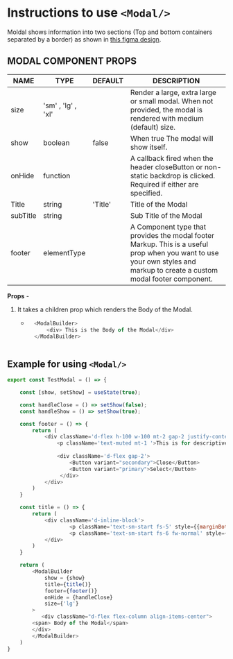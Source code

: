 # Instructions to use ```<Modal/>```

Moldal shows information into two sections (Top and bottom containers separated by a border) as shown in [this figma design](https://www.figma.com/file/EzHwLyhRo61Npn3uxore3o/Meta?node-id=716%3A46877).
## MODAL COMPONENT PROPS

| NAME        | TYPE            | DEFAULT       | DESCRIPTION   |
| ----------- | --------------- | --------- | ----------- |
| size     | 'sm' , 'lg' , 'xl' |       | Render a large, extra large or small modal. When not provided, the modal is rendered with medium (default) size.     | 
| show       | boolean | false | When true The modal will show itself. | 
| onHide	  | function           |    | A callback fired when the header closeButton or non-static backdrop is clicked. Required if either are specified. | 
| Title       | string | 'Title' | Title of the Modal | 
| subTitle   | string |  | Sub Title of the Modal | 
| footer   | elementType |  | A Component type that provides the modal footer Markup. This is a useful prop when you want to use your own styles and markup to create a custom modal footer component. | 


**Props** - 
1. It takes a children prop which renders the Body of the Modal. 
    * ```javascript
        <ModalBuilder> 
            <div> This is the Body of the Modal</div> 
        </ModalBuilder>
    ```

## Example for using  `<Modal/>`

```javascript 
export const TestModal = () => {

    const [show, setShow] = useState(true);

    const handleClose = () => setShow(false);
    const handleShow = () => setShow(true);

    const footer = () => {
        return (
            <div className='d-flex h-100 w-100 mt-2 gap-2 justify-content-between'>
                <p className='text-muted mt-1 '>This is for descriptive modal, you can use it.</p>
   
                <div className='d-flex gap-2'> 
                    <Button variant="secondary">Close</Button>
                    <Button variant="primary">Select</Button>
                 </div>
            </div>
        )
    }

    const title = () => {
        return (
            <div className='d-inline-block'>
                    <p className='text-sm-start fs-5' style={{marginBottom:'0px'}}>Title</p>
                    <p className='text-sm-start fs-6 fw-normal' style={{marginBottom:'0px'}}> Sub Title</p>
            </div>
        )
    }

    return (
        <ModalBuilder
            show = {show}
            title={title()}
            footer={footer()}
            onHide = {handleClose}
            size={'lg'}
        >
           <div className="d-flex flex-column align-items-center">
        <span> Body of the Modal</span>
        </div>
        </ModalBuilder>
    )
}
 ```        

